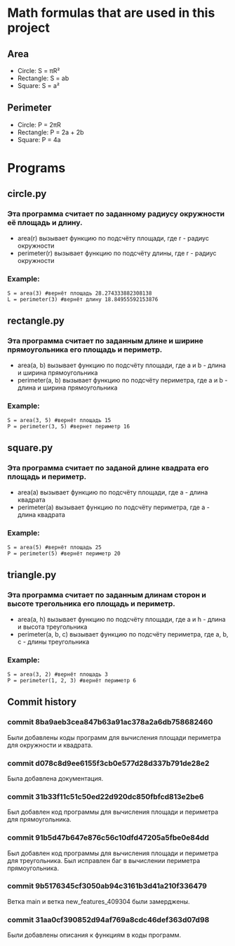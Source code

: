 # Math formulas that are used in this project
## Area
- Circle: S = πR²
- Rectangle: S = ab
- Square: S = a²

## Perimeter
- Circle: P = 2πR
- Rectangle: P = 2a + 2b
- Square: P = 4a
# Programs
## circle.py
### Эта программа считает по заданному радиусу окружности её площадь и длину.
- area(r) вызывает функцию по подсчёту площади, где r - радиус окружности
- perimeter(r) вызывает функцию по подсчёту длины, где r - радиус окружности
### Example:
```
S = area(3) #вернёт площадь 28.274333882308138
L = perimeter(3) #вернёт длину 18.84955592153876
```
## rectangle.py
### Эта программа считает по заданным длине и ширине прямоугольника его площадь и периметр.
- area(a, b) вызывает функцию по подсчёту площади, где a и b - длина и ширина прямоугольника
- perimeter(a, b) вызывает функцию по подсчёту периметра, где a и b - длина и ширина прямоугольника
### Example:
```
S = area(3, 5) #вернёт площадь 15
P = perimeter(3, 5) #вернет периметр 16
```
## square.py
### Эта программа считает по заданой длине квадрата его площадь и периметр.
- area(a) вызывает функцию по подсчёту площади, где a - длина квадрата
- perimeter(a) вызывает функцию по подсчёту периметра, где a - длина квадрата
### Example:
```
S = area(5) #вернёт площадь 25
P = perimeter(5) #вернёт периметр 20
```
## triangle.py
### Эта программа считает по заданным длинам сторон и высоте трегольника его площадь и периметр.
- area(a, h) вызывает функцию по подсчёту площади, где a и h - длина и высота треугольника
- perimeter(a, b, c) вызывает функцию по подсчёту периметра, где a, b, c - длины треугольника
### Example:
```
S = area(3, 2) #вернёт площадь 3
P = perimeter(1, 2, 3) #вернёт периметр 6
```
## Commit history
### commit 8ba9aeb3cea847b63a91ac378a2a6db758682460
Были добавлены коды программ для вычисления площади периметра для окружности и квадрата.
### commit d078c8d9ee6155f3cb0e577d28d337b791de28e2
Была добавлена документация.
### commit 31b33f11c51c50ed22d920dc850fbfcd813e2be6
Был добавлен код программы для вычисления площади и периметра для прямоугольника.
### commit 91b5d47b647e876c56c10dfd47205a5fbe0e84dd 
Был добавлен код программы для вычисления площади и периметра для треугольника. Был исправлен баг в вычислении периметра прямоугольника.
### commit 9b5176345cf3050ab94c3161b3d41a210f336479
Ветка main и ветка new_features_409304 были замерджены.
### commit 31aa0cf390852d94af769a8cdc46def363d07d98 
Были добавлены описания к функциям в коды программ.
